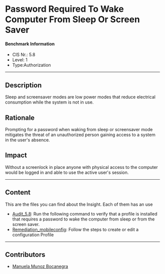 # Password Required To Wake Computer From Sleep Or Screen Saver
#### Benchmark Information
- CIS Nr.: 5.8
- Level: 1
- Type:Authorization
------------------------
## Description

Sleep and screensaver modes are low power modes that reduce electrical consumption while the system is not in use.

## Rationale

Prompting for a password when waking from sleep or screensaver mode mitigates the threat of an unauthorized person gaining access to a system in the user's absence.

## Impact

Without a screenlock in place anyone with physical access to the computer would be logged in and able to use the active user's session.

---
## Content
This are the files you can find about the Insight. Each of them has an use 
* [Audit_5.8](https://github.com/apfelwerk/JamfProtectInsights/blob/main/AuthorizationType/CIS_5.8_Password%20Required%20To%20Wake%20Computer%20From%20Sleep%20Or%20Screen%20Saver/Audit_5.8.sh): Run the following command to verify that a profile is installed that requires a password to wake the computer from sleep or from the screen saver.
* [Remediation_mobileconfig](https://github.com/apfelwerk/JamfProtectInsights/blob/main/AuthorizationType/CIS_5.7_Automatic%20Login%20Disabled/Remediation_mobileconfig.md): Follow the steps to create or edit a configuration Profile
------------------------------------------------------------------------------------------------------------------------------------------------------------------------------------------------------------------------------------------------------------------------------------------------------------------------------
## Contributors
* [Manuela Munoz Bocanegra](https://github.com/manuelamunoz)



